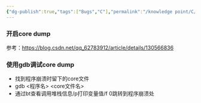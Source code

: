 ```yaml
---
{"dg-publish":true,"tags":["Bugs","C"],"permalink":"/knowledge point/C/通过core dump快速定位Segmentation fault/","dgPassFrontmatter":true}
---
```


### 开启core dump
参考：https://blog.csdn.net/qq_62783912/article/details/130566836

### 使用gdb调试core dump
* 找到程序崩溃时留下的core文件
* gdb <程序名> <core文件名>
* 通过bt查看调用堆栈信息/p打印变量值/f 0跳转到程序崩溃处